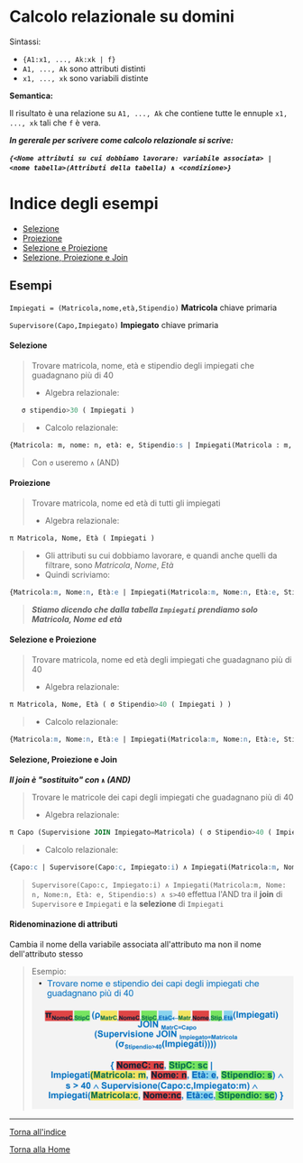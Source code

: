 # Calcolo relazionale su domini

Sintassi:

* `{A1:x1, ..., Ak:xk | f}`
* `A1, ..., Ak` sono attributi distinti
* `x1, ..., xk` sono variabili distinte

**Semantica:**

Il risultato è una relazione su `A1, ..., Ak` che contiene tutte le ennuple `x1, ..., xk` tali che `f` è vera.



***In gererale per scrivere come calcolo relazionale si scrive:***

***`{<Nome attributi su cui dobbiamo lavorare: variabile associata> | <nome tabella>(Attributi della tabella) ∧ <condizione>}`***

# Indice degli esempi
* [Selezione](#selezione)
* [Proiezione](#proiezione)
* [Selezione e Proiezione](#selezione-e-proiezione)
* [Selezione, Proiezione e Join](#selezione-proiezione-e-join)

## Esempi
`Impiegati = (Matricola,nome,età,Stipendio)` **Matricola** chiave primaria

`Supervisore(Capo,Impiegato)` **Impiegato** chiave primaria



#### Selezione
>Trovare matricola, nome, età e stipendio degli impiegati che guadagnano più di 40
>
>* Algebra relazionale:
 ```sql
    σ stipendio>30 ( Impiegati )
```
>
>* Calcolo relazionale:
```sql
{Matricola: m, nome: n, età: e, Stipendio:s | Impiegati(Matricola : m, Nome: n, Età: e, Stipendio: s) ∧ s>40}
```
> 
> Con `σ` useremo `∧` (AND)

#### Proiezione
> Trovare matricola, nome ed età di tutti gli impiegati
>
>* Algebra relazionale:
```sql
π Matricola, Nome, Età ( Impiegati )
```
> * Gli attributi su cui dobbiamo lavorare, e quandi anche quelli da filtrare, sono *Matricola*, *Nome*, *Età*
> * Quindi scriviamo: 
```sql
{Matricola:m, Nome:n, Età:e | Impiegati(Matricola:m, Nome:n, Età:e, Stipendio:s)}
```
> 
>***Stiamo dicendo che dalla tabella `Impiegati` prendiamo solo Matricola, Nome ed età***


#### Selezione e Proiezione
> Trovare matricola, nome ed età degli impiegati che guadagnano più di 40
> * Algebra relazionale:
```sql
π Matricola, Nome, Età ( σ Stipendio>40 ( Impiegati ) )
```
> * Calcolo relazionale:
```sql
{Matricola:m, Nome:n, Età:e | Impiegati(Matricola:m, Nome:n, Età:e, Stipendio:s) ∧ s>40}
```


#### Selezione, Proiezione e Join
***Il join è "sostituito" con `∧` (AND)***
>  Trovare le matricole dei capi degli impiegati che guadagnano più di 40
> * Algebra relazionale:
```sql
π Capo (Supervisione JOIN Impiegato=Matricola) ( σ Stipendio>40 ( Impiegati ) )
```
> * Calcolo relazionale:
```sql
{Capo:c | Supervisore(Capo:c, Impiegato:i) ∧ Impiegati(Matricola:m, Nome: n, Nome:n, Età: e, Stipendio:s) ∧ s>40}
```
> `Supervisore(Capo:c, Impiegato:i) ∧ Impiegati(Matricola:m, Nome: n, Nome:n, Età: e, Stipendio:s) ∧ s>40` effettua l'AND tra il **join** di `Supervisore` e `Impiegati` e la **selezione** di `Impiegati`

#### Ridenominazione di attributi
Cambia il nome della variabile associata all'attributo ma non il nome dell'attributo stesso
>Esempio:
> ![](/img/calcolo_rel_ridenominazione.png)


---

[Torna all'indice](#indice)

[Torna alla Home](/README.md)
